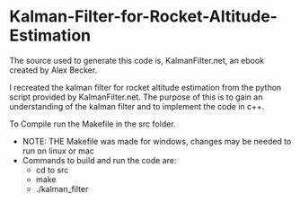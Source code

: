 # Kalman-Filter-for-Rocket-Altitude-Estimation

The source used to generate this code is, KalmanFilter.net, an ebook created by Alex Becker.

I recreated the kalman filter for rocket altitude estimation from the python script provided by KalmanFilter.net. The purpose of this is to gain an understanding of the kalman filter and to implement the code in c++.

To Compile run the Makefile in the src folder.
  - NOTE: THE Makefile was made for windows, changes may be needed to run on linux or mac
  - Commands to build and run the code are:
      - cd to src
      - make
      - ./kalman_filter
